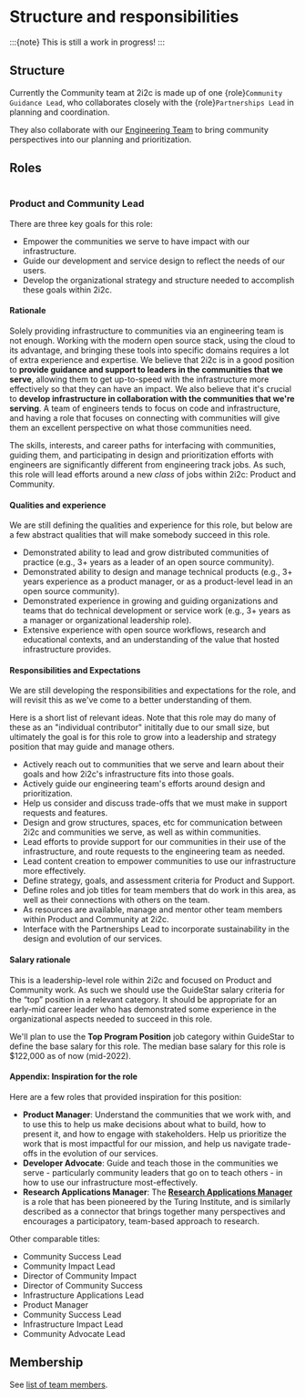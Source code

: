 # Structure and responsibilities

:::{note}
This is still a work in progress!
:::


## Structure

Currently the Community team at 2i2c is made up of one {role}`Community Guidance Lead`, who collaborates closely with the {role}`Partnerships Lead` in planning and coordination.

They also collaborate with our [Engineering Team](../engineering/structure.md) to bring community perspectives into our planning and prioritization.

## Roles

```{role} Product and Community Lead
```

### Product and Community Lead

There are three key goals for this role:

- Empower the communities we serve to have impact with our infrastructure.
- Guide our development and service design to reflect the needs of our users.
- Develop the organizational strategy and structure needed to accomplish these goals within 2i2c.

#### Rationale

Solely providing infrastructure to communities via an engineering team is not enough. Working with the modern open source stack, using the cloud to its advantage, and bringing these tools into specific domains requires a lot of extra experience and expertise.
We believe that 2i2c is in a good position to **provide guidance and support to leaders in the communities that we serve**, allowing them to get up-to-speed with the infrastructure more effectively so that they can have an impact.
We also believe that it's crucial to **develop infrastructure in collaboration with the communities that we're serving**.
A team of engineers tends to focus on code and infrastructure, and having a role that focuses on connecting with communities will give them an excellent perspective on what those communities need.

The skills, interests, and career paths for interfacing with communities, guiding them, and participating in design and prioritization efforts with engineers are significantly different from engineering track jobs.
As such, this role will lead efforts around a new _class_ of jobs within 2i2c: Product and Community.

#### Qualities and experience

We are still defining the qualities and experience for this role, but below are a few abstract qualities that will make somebody succeed in this role.

- Demonstrated ability to lead and grow distributed communities of practice (e.g., 3+ years as a leader of an open source community).
- Demonstrated ability to design and manage technical products (e.g., 3+ years experience as a product manager, or as a product-level lead in an open source community).
- Demonstrated experience in growing and guiding organizations and teams that do technical development or service work (e.g., 3+ years as a manager or organizational leadership role).
- Extensive experience with open source workflows, research and educational contexts, and an understanding of the value that hosted infrastructure provides.

#### Responsibilities and Expectations

We are still developing the responsibilities and expectations for the role, and will revisit this as we've come to a better understanding of them.

Here is a short list of relevant ideas. Note that this role may do many of these as an "individual contributor" inititally due to our small size, but ultimately the goal is for this role to grow into a leadership and strategy position that may guide and manage others.

- Actively reach out to communities that we serve and learn about their goals and how 2i2c's infrastructure fits into those goals.
- Actively guide our engineering team's efforts around design and prioritization.
- Help us consider and discuss trade-offs that we must make in support requests and features.
- Design and grow structures, spaces, etc for communication between 2i2c and communities we serve, as well as within communities.
- Lead efforts to provide support for our communities in their use of the infrastructure, and route requests to the engineering team as needed.
- Lead content creation to empower communities to use our infrastructure more effectively.
- Define strategy, goals, and assessment criteria for Product and Support.
- Define roles and job titles for team members that do work in this area, as well as their connections with others on the team.
- As resources are available, manage and mentor other team members within Product and Community at 2i2c.
- Interface with the Partnerships Lead to incorporate sustainability in the design and evolution of our services.

#### Salary rationale

This is a leadership-level role within 2i2c and focused on Product and Community work. As such we should use the GuideStar salary criteria for the “top” position in a relevant category. It should be appropriate for an early-mid career leader who has demonstrated some experience in the organizational aspects needed to succeed in this role.

We'll plan to use the **Top Program Position** job category within GuideStar to define the base salary for this role. The median base salary for this role is $122,000 as of now (mid-2022).

#### Appendix: Inspiration for the role

Here are a few roles that provided inspiration for this position:

- **Product Manager**: Understand the communities that we work with, and to use this to help us make decisions about what to build, how to present it, and how to engage with stakeholders. Help us prioritize the work that is most impactful for our mission, and help us navigate trade-offs in the evolution of our services.
- **Developer Advocate**: Guide and teach those in the communities we serve - particularly community leaders that go on to teach others - in how to use our infrastructure most-effectively.
- **Research Applications Manager**: The [**Research Applications Manager**](https://the-turing-way.netlify.app/collaboration/research-infrastructure-roles/ram.html) is a role that has been pioneered by the Turing Institute, and is similarly described as a connector that brings together many perspectives and encourages a participatory, team-based approach to research.

Other comparable titles:

- Community Success Lead
- Community Impact Lead
- Director of Community Impact
- Director of Community Success
- Infrastructure Applications Lead
- Product Manager
- Community Success Lead
- Infrastructure Impact Lead
- Community Advocate Lead

## Membership

See [list of team members](../reference/team.md).
